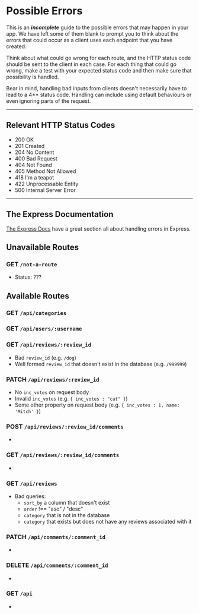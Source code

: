 # Possible Errors

This is an _**incomplete**_ guide to the possible errors that may happen in your app. We have left some of them blank to prompt you to think about the errors that could occur as a client uses each endpoint that you have created.

Think about what could go wrong for each route, and the HTTP status code should be sent to the client in each case.
For each thing that could go wrong, make a test with your expected status code and then make sure that possibility is handled.

Bear in mind, handling bad inputs from clients doesn't necessarily have to lead to a 4\*\* status code. Handling can include using default behaviours or even ignoring parts of the request.

---

## Relevant HTTP Status Codes

- 200 OK
- 201 Created
- 204 No Content
- 400 Bad Request
- 404 Not Found
- 405 Method Not Allowed
- 418 I'm a teapot
- 422 Unprocessable Entity
- 500 Internal Server Error

---

## The Express Documentation

[The Express Docs](https://expressjs.com/en/guide/error-handling.html) have a great section all about handling errors in Express.

## Unavailable Routes

### GET `/not-a-route`

- Status: ???


## Available Routes

### GET `/api/categories`


### GET `/api/users/:username`


### GET `/api/reviews/:review_id`

- Bad `review_id` (e.g. `/dog`)
- Well formed `review_id` that doesn't exist in the database (e.g. `/999999`)

### PATCH `/api/reviews/:review_id`

- No `inc_votes` on request body
- Invalid `inc_votes` (e.g. `{ inc_votes : "cat" }`)
- Some other property on request body (e.g. `{ inc_votes : 1, name: 'Mitch' }`)

### POST `/api/reviews/:review_id/comments`

-

### GET `/api/reviews/:review_id/comments`

-

### GET `/api/reviews`

- Bad queries:
  - `sort_by` a column that doesn't exist
  - `order` !== "asc" / "desc"
  - `category` that is not in the database
  - `category` that exists but does not have any reviews associated with it

### PATCH `/api/comments/:comment_id`

-

### DELETE `/api/comments/:comment_id`

-

### GET `/api`

-
